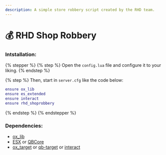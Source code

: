 ```yaml
---
description: A simple store robbery script created by the RHD team.
---
```


# 💰 RHD Shop Robbery

### Intstallation:

{% stepper %}
{% step %}
Open the `config.lua` file and configure it to your liking.
{% endstep %}

{% step %}
Then, start in `server.cfg` like the code below:

```lua
ensure ox_lib
ensure es_extended
ensure interact
ensure rhd_shoprobbery
```
{% endstep %}
{% endstepper %}

### Dependencies:

* [ox\_lib](https://github.com/overextended/ox_lib/releases)
* [ESX](https://github.com/esx-framework/esx_core/tree/main/\[core]/es_extended) or [QBCore](https://github.com/qbcore-framework/qb-core)
* [ox\_target](https://github.com/overextended/ox_target/releases) or [qb-target](https://github.com/qbcore-framework/qb-target) or [interact](https://github.com/darktrovx/interact)
